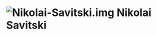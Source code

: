 ![Nikolai-Savitski.img](https://avatars.githubusercontent.com/u/108231516?v=4)
**Nikolai Savitski**
====
